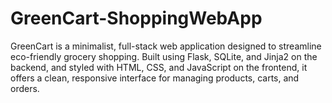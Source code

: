 # GreenCart-ShoppingWebApp
GreenCart is a minimalist, full-stack web application designed to streamline eco-friendly grocery shopping. Built using Flask, SQLite, and Jinja2 on the backend, and styled with HTML, CSS, and JavaScript on the frontend, it offers a clean, responsive interface for managing products, carts, and orders.
